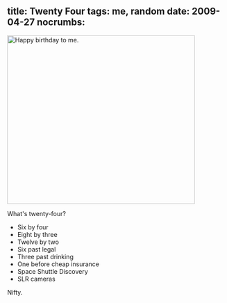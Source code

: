 title: Twenty Four
tags: me, random
date: 2009-04-27
nocrumbs:
---
<a href="http://www.explosm.net/comics/54/"><img alt="Happy birthday to me." src="http://files.leetcode.net/comics/explosm/happybirthday.jpg" width="432" height="388" /></a>

What's twenty-four?

<ul>
<li>Six by four</li>
<li>Eight by three</li>
<li>Twelve by two</li>
<li>Six past legal</li>
<li>Three past drinking</li>
<li>One before cheap insurance</li>
<li>Space Shuttle Discovery</li>
<li>SLR cameras</li>
</ul>

Nifty.
